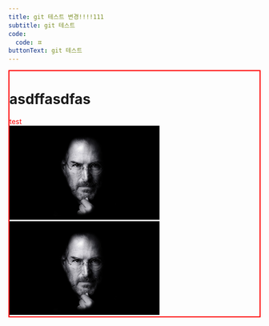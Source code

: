 ```yaml
---
title: git 테스트 변경!!!!111
subtitle: git 테스트
code:
  code: ㅍ
buttonText: git 테스트
---
```

<style>

.ttt {border:2px solid red;}

.ttt .test {color:red;}

.ttt .image_1 { width:300px;}

</style>

<div  class="ttt">

<h1>asdffasdfas</h2>

<div class="test">test</div>

<img src="public/assets/images/wallpaperflare.com_wallpaper-2-.jpg" class="image_1" />

<img src="public/assets/images/wallpaperflare.com_wallpaper-2-.jpg" class="image_1" />

</div>
